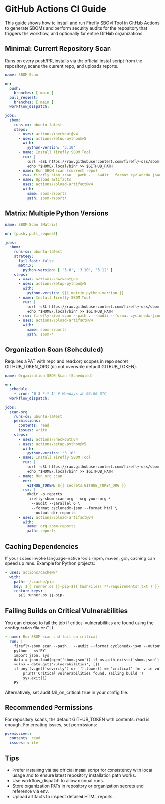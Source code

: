 # GitHub Actions CI Guide

This guide shows how to install and run Firefly SBOM Tool in GitHub Actions to generate SBOMs and perform security audits for the repository that triggers the workflow, and optionally for entire GitHub organizations.

## Minimal: Current Repository Scan

Runs on every push/PR, installs via the official install script from the repository, scans the current repo, and uploads reports.

```yaml
name: SBOM Scan

on:
  push:
    branches: [ main ]
  pull_request:
    branches: [ main ]
  workflow_dispatch:

jobs:
  sbom:
    runs-on: ubuntu-latest
    steps:
      - uses: actions/checkout@v4
      - uses: actions/setup-python@v5
        with:
          python-version: '3.10'
      - name: Install Firefly SBOM Tool
        run: |
          curl -sSL https://raw.githubusercontent.com/firefly-oss/sbom-tool/main/install.sh | bash
          echo "$HOME/.local/bin" >> $GITHUB_PATH
      - name: Run SBOM scan (current repo)
        run: firefly-sbom scan --path . --audit --format cyclonedx-json --format html --output sbom-report
      - name: Upload artifacts
        uses: actions/upload-artifact@v4
        with:
          name: sbom-reports
          path: sbom-report*
```

## Matrix: Multiple Python Versions

```yaml
name: SBOM Scan (Matrix)

on: [push, pull_request]

jobs:
  sbom:
    runs-on: ubuntu-latest
    strategy:
      fail-fast: false
      matrix:
        python-version: [ '3.8', '3.10', '3.12' ]
    steps:
      - uses: actions/checkout@v4
      - uses: actions/setup-python@v5
        with:
          python-version: ${{ matrix.python-version }}
      - name: Install Firefly SBOM Tool
        run: |
          curl -sSL https://raw.githubusercontent.com/firefly-oss/sbom-tool/main/install.sh | bash
          echo "$HOME/.local/bin" >> $GITHUB_PATH
      - run: firefly-sbom scan --path . --audit --format cyclonedx-json --output sbom-${{ matrix.python-version }}
      - uses: actions/upload-artifact@v4
        with:
          name: sbom-reports
          path: sbom-*
```

## Organization Scan (Scheduled)

Requires a PAT with repo and read:org scopes in repo secret GITHUB_TOKEN_ORG (do not overwrite default GITHUB_TOKEN).

```yaml
name: Organization SBOM Scan (Scheduled)

on:
  schedule:
    - cron: '0 3 * * 1' # Mondays at 03:00 UTC
  workflow_dispatch:

jobs:
  scan-org:
    runs-on: ubuntu-latest
    permissions:
      contents: read
      issues: write
    steps:
      - uses: actions/checkout@v4
      - uses: actions/setup-python@v5
        with:
          python-version: '3.10'
      - name: Install Firefly SBOM Tool
        run: |
          curl -sSL https://raw.githubusercontent.com/firefly-oss/sbom-tool/main/install.sh | bash
          echo "$HOME/.local/bin" >> $GITHUB_PATH
      - name: Run org scan
        env:
          GITHUB_TOKEN: ${{ secrets.GITHUB_TOKEN_ORG }}
        run: |
          mkdir -p reports
          firefly-sbom scan-org --org your-org \
            --audit --parallel 6 \
            --format cyclonedx-json --format html \
            --output-dir reports
      - uses: actions/upload-artifact@v4
        with:
          name: org-sbom-reports
          path: reports
```

## Caching Dependencies

If your scans invoke language-native tools (npm, maven, go), caching can speed up runs. Example for Python projects:

```yaml
- uses: actions/cache@v4
  with:
    path: ~/.cache/pip
    key: ${{ runner.os }}-pip-${{ hashFiles('**/requirements*.txt') }}
    restore-keys: |
      ${{ runner.os }}-pip-
```

## Failing Builds on Critical Vulnerabilities

You can choose to fail the job if critical vulnerabilities are found using the configuration file or CLI.

```yaml
- name: Run SBOM scan and fail on critical
  run: |
    firefly-sbom scan --path . --audit --format cyclonedx-json --output sbom
    python - <<'PY'
    import json, sys
    data = json.load(open('sbom.json')) if os.path.exists('sbom.json') else {}
    vulns = data.get('vulnerabilities', [])
    if any((v.get('severity') or '').lower() == 'critical' for v in vulns):
        print('Critical vulnerabilities found. Failing build.')
        sys.exit(1)
    PY
```

Alternatively, set audit.fail_on_critical: true in your config file.

## Recommended Permissions

For repository scans, the default GITHUB_TOKEN with contents: read is enough. For creating issues, set permissions:

```yaml
permissions:
  contents: read
  issues: write
```

## Tips

- Prefer installing via the official install script for consistency with local usage and to ensure latest repository installation path works.
- Use workflow_dispatch to allow manual runs.
- Store organization PATs in repository or organization secrets and reference via env.
- Upload artifacts to inspect detailed HTML reports.

